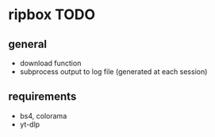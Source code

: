# ripbox TODO

## general

- download function
- subprocess output to log file (generated at each session)

## requirements

- bs4, colorama
- yt-dlp

